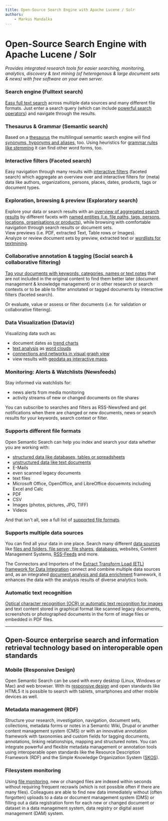 ```yaml
---
title: Open-Source Search Engine with Apache Lucene / Solr  
authors:  
    - Markus Mandalka
---
```


# Open-Source Search Engine with Apache Lucene / Solr

*Provides integrated research tools for easier searching, monitoring, analytics, discovery & text mining (of heterogenous & large document sets & news) with free software on your own server.*



### Search engine (Fulltext search)


[Easy full text search](../doc/search) across multiple data sources and many different file formats. Just enter a search query (which can include [powerful search operators](../doc/search/operators)) and navigate through the results.




### Thesaurus & Grammar (Semantic search)


Based on a [thesaurus](../doc/datamanagement/thesaurus) the multilingual semantic search engine will find [synonyms, hyponyms and aliases](../doc/search/fuzzy#synonyms), too. Using heuristics for [grammar rules like stemming](../doc/search/fuzzy#stemming) it can find other word forms, too.




### Interactive filters (Faceted search)



Easy navigation through many results with [interactive filters](../doc/search#faceted_search) (faceted search) which aggregate an overview over and interactive filters for (meta) data like authors, organizations, persons, places, dates, products, tags or document types.





### Exploration, browsing & preview (Exploratory search)



Explore your data or search results with an [overview of aggregated search results](../doc/search#faceted_search) by different facets with [named entities (i.e. file paths, tags, persons, locations, organisations or products)](../doc/datamanagement/thesaurus), while browsing with comfortable navigation through search results or document sets.  
View previews (i.e. PDF, extracted Text, Table rows or Images).  
Analyze or review document sets by preview, extracted text or [wordlists for textmining](../doc/analytics/textmining).





### Collaborative annotation & tagging (Social search & collaborative filtering)



[Tag your documents with keywords, categories, names or text notes](../doc/datamanagement/annotation "Tagging and annotation") that are not included in the original content to find them better later (document management & knowledge management) or in other research or search contexts or to be able to filter annotated or tagged documents by interactive filters (faceted search).

Or evaluate, value or assess or filter documents (i.e. for validation or collaborative filtering).





### Data Visualization (Dataviz)



Visualizing data such as:
- document dates as [trend charts](../doc/analyze/trend)
- [text analysis](../doc/analyze/textmining) as [word clouds](../doc/analyze/words)
- [connections and networks in visual graph view](../doc/analytics/graph)
- view results with [geodata as interactive maps](../doc/analytics/map).





### Monitoring: Alerts & Watchlists (Newsfeeds)



Stay informed via watchlists for:
- news alerts from media monitoring
- activity streams of new or changed documents on file shares

You can subscribe to searches and filters as RSS-Newsfeed and get notifications when there are changed or new documents, news or search results for your keywords, search context or filter.







### Supports different file formats


Open Semantic Search can help you index and search your data whether you are working with:
- [structured data like databases, tables or spreadsheets](../doc/search/table)
- [unstructured data like text documents](../doc/analytics/textmining)
- E-Mails
- even scanned legacy documents
- text files
- Microsoft Office, OpenOffice, and LibreOffice docuemnts including Excel and Calc
- PDF
- CSV
- Images (photos, pictures, JPG, TIFF)
- Videos

And that isn't all, see a full list of [supported file formats](http://tika.apache.org/1.13/formats.html).





### Supports multiple data sources


You can find all your data in  one place. Search many different [data sources](../doc/admin/connectors) like [files and folders, file server, file shares](../connector/files), [databases](../connector/db), websites, Content Management Systems, [RSS-Feeds](../doc/datamanagement/rss) and more.

The Connectors and Importers of the [Extract Transform Load (ETL) framework for Data Integration](../etl) connect and combine multiple data sources and, as an integrated [document analysis and data enrichment](../doc/data_enrichment) framework,  it enhances the data with the analysis results of diverse analytics tools.





### Automatic text recognition



[Optical character recognition (OCR) or automatic text recognition for images](../doc/admin/config/ocr) and text content stored in graphical format like scanned legacy documents, screenshots or photographed documents in the form of image files or embedded in PDF files.







---



## Open-Source enterprise search and information retrieval technology based on interoperable open standards



### Mobile (Responsive Design)



Open Semantic Search can be used with every desktop (Linux, Windows or Mac) and web browser. With its [responsive design](http://foundation.zurb.com "Powered by Zurb Foundation") and open standards like HTML5 it is possible to search with tablets, smartphones and other mobile devices as well.





### Metadata management (RDF)


Structure your research, investigation, navigation, document sets, collections, metadata forms or notes in a Semantic Wiki, Drupal or another content management system (CMS) or with an innovative annotation framework with taxonomies and custom fields for tagging documents, annotations, linking relationships, mapping and structured notes. You can integrate powerful and flexible metadata management or annotation tools using interoperable open standards like the Resource Description Framework (RDF) and the Simple Knowledge Organization System ([SKOS](https://www.w3.org/TR/skos-primer)).





### Filesystem monitoring



Using [file monitoring](../trigger/filemonitoring), new or changed files are indexed within seconds without requiring frequent recrawls (which is not possible often if there are many files).
Colleagues are able to find new data immediately without (often forgotten) uploads to a data or document management system (DMS) or filling out a data registration form for each new or changed document or dataset in a data management system, data registry or digital asset management (DAM) system.




